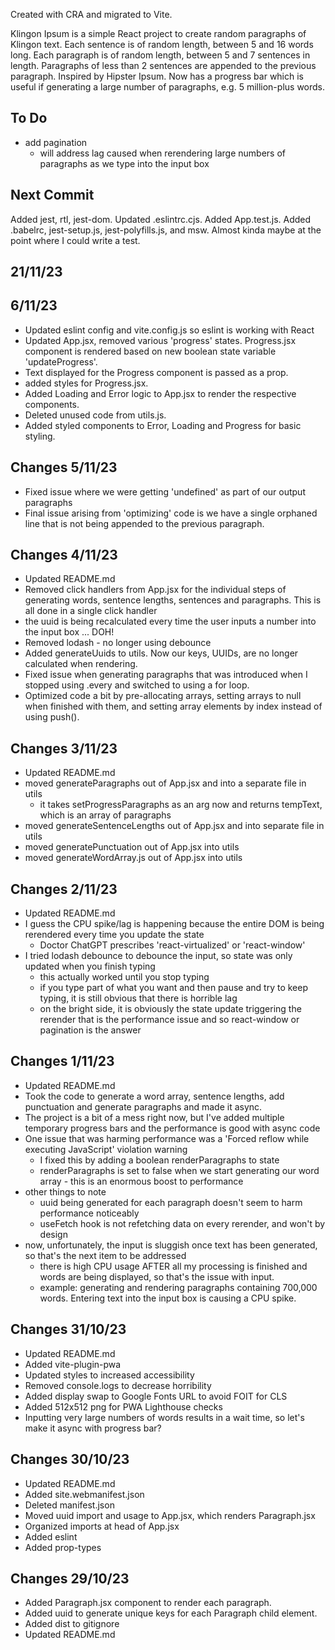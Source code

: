 Created with CRA and migrated to Vite.

Klingon Ipsum is a simple React project to create random paragraphs of Klingon text. Each sentence is of random length, between 5 and 16 words long. Each paragraph is of random length, between 5 and 7 sentences in length. Paragraphs of less than 2 sentences are appended to the previous paragraph. Inspired by Hipster Ipsum. Now has a progress bar which is useful if generating a large number of paragraphs, e.g. 5 million-plus words.

## To Do

- add pagination
  - will address lag caused when rerendering large numbers of paragraphs as we type into the input box

## Next Commit

Added jest, rtl, jest-dom. Updated .eslintrc.cjs. Added App.test.js. Added .babelrc, jest-setup.js, jest-polyfills.js, and msw. Almost kinda maybe at the point where I could write a test.

## 21/11/23

## 6/11/23

- Updated eslint config and vite.config.js so eslint is working with React
- Updated App.jsx, removed various 'progress' states. Progress.jsx component is rendered based on new boolean state variable 'updateProgress'.
- Text displayed for the Progress component is passed as a prop.
- added styles for Progress.jsx.
- Added Loading and Error logic to App.jsx to render the respective components.
- Deleted unused code from utils.js.
- Added styled components to Error, Loading and Progress for basic styling.

## Changes 5/11/23

- Fixed issue where we were getting 'undefined' as part of our output paragraphs
- Final issue arising from 'optimizing' code is we have a single orphaned line that is not being appended to the previous paragraph.

## Changes 4/11/23

- Updated README.md
- Removed click handlers from App.jsx for the individual steps of generating words, sentence lengths, sentences and paragraphs. This is all done in a single click handler
- the uuid is being recalculated every time the user inputs a number into the input box ... DOH!
- Removed lodash - no longer using debounce
- Added generateUuids to utils. Now our keys, UUIDs, are no longer calculated when rendering.
- Fixed issue when generating paragraphs that was introduced when I stopped using .every and switched to using a for loop.
- Optimized code a bit by pre-allocating arrays, setting arrays to null when finished with them, and setting array elements by index instead of using push().

## Changes 3/11/23

- Updated README.md
- moved generateParagraphs out of App.jsx and into a separate file in utils
  - it takes setProgressParagraphs as an arg now and returns tempText, which is an array of paragraphs
- moved generateSentenceLengths out of App.jsx and into separate file in utils
- moved generatePunctuation out of App.jsx into utils
- moved generateWordArray.js out of App.jsx into utils

## Changes 2/11/23

- Updated README.md
- I guess the CPU spike/lag is happening because the entire DOM is being rerendered every time you update the state
  - Doctor ChatGPT prescribes 'react-virtualized' or 'react-window'
- I tried lodash debounce to debounce the input, so state was only updated when you finish typing
  - this actually worked until you stop typing
  - if you type part of what you want and then pause and try to keep typing, it is still obvious that there is horrible lag
  - on the bright side, it is obviously the state update triggering the rerender that is the performance issue and so react-window or pagination is the answer

## Changes 1/11/23

- Updated README.md
- Took the code to generate a word array, sentence lengths, add punctuation and generate paragraphs and made it async.
- The project is a bit of a mess right now, but I've added multiple temporary progress bars and the performance is good with async code
- One issue that was harming performance was a 'Forced reflow while executing JavaScript' violation warning
  - I fixed this by adding a boolean renderParagraphs to state
  - renderParagraphs is set to false when we start generating our word array - this is an enormous boost to performance
- other things to note
  - uuid being generated for each paragraph doesn't seem to harm performance noticeably
  - useFetch hook is not refetching data on every rerender, and won't by design
- now, unfortunately, the input is sluggish once text has been generated, so that's the next item to be addressed
  - there is high CPU usage AFTER all my processing is finished and words are being displayed, so that's the issue with input.
  - example: generating and rendering paragraphs containing 700,000 words. Entering text into the input box is causing a CPU spike.

## Changes 31/10/23

- Updated README.md
- Added vite-plugin-pwa
- Updated styles to increased accessibility
- Removed console.logs to decrease horribility
- Added display swap to Google Fonts URL to avoid FOIT for CLS
- Added 512x512 png for PWA Lighthouse checks
- Inputting very large numbers of words results in a wait time, so let's make it async with progress bar?

## Changes 30/10/23

- Updated README.md
- Added site.webmanifest.json
- Deleted manifest.json
- Moved uuid import and usage to App.jsx, which renders Paragraph.jsx
- Organized imports at head of App.jsx
- Added eslint
- Added prop-types

## Changes 29/10/23

- Added Paragraph.jsx component to render each paragraph.
- Added uuid to generate unique keys for each Paragraph child element.
- Added dist to gitignore
- Updated README.md
